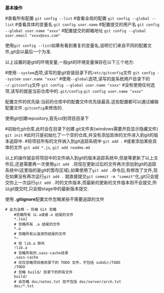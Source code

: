 __基本操作__

>
#查看所有配置
`git config --list`
#查看全局的配置
`git config --global --list`
#查看具体的变量名
`git config user.name`
#配置提交的用户名
`git config --global user.name "xxxx"`
#配置提交的邮箱地址
`git config --global user.email "xxxx@xxx.com"`
>

使用`git config --list`如果有看到重复的变量名,说明它们来自不同的配置文件,git会以最后一个为准.

以上设置的是git的环境变量,一般git的环境变量保存在以下三个地方:
>
#使用`--system`选项,读写的是git安装目录下的`/etc/gitconfig`文件
`git config --system user.name "xxxx"`
#使用`--global`选项,读写的是系统用户目录下的`~/.gitconfig`文件
`git config --global user.name "xxxx"`
#没有使用任何选项,读写的就是当前仓库中的`.git/config`
`git config user.name "xxxx"`

配置文件的优先级:当前的仓库中的配置文件优先级最高.这些配置都可以通过编辑配置文件`.gitconfig`来修改的.

使用git创建repository,首先cd到项目目录下
>
#初始化git仓库,此时会在目录下创建.git文件夹(windows需要开启显示隐藏文件)
`git init`
#此时只是初始化了一个空的仓库,并没有添加具体的文件进入到git的版本追踪中.
#将项目所有的文件纳入到git追踪系统中
`git add .`
#或者添加某些具体的文件
`git add *.js`, `git add readme.md`

以上的操作就会将项目中的文件纳入到git的版本追踪系统中,但是等更新了以上文件后,还是需要再一次使用`git add .`将现在更新过后的文件再次添加到git的追踪系统中(这里指的是git的暂存区域),如果使用了`git add .`命令后,有修改了文件,现在如果没有再次运行`git add .`
就直接提交`git commit -m "commit"`化,git只会提交你上一次运行`git add .`时的文件版本,而最新的更新的文件版本则不会提交,所以git提交时,只会按stage中的最新版本提交.

使用 **.gitignore**配置文件忽略某些不需要追踪的文件
```
# 此为注释 – 将被 Git 忽略
    #忽略所有 以.a或者.o 结尾的文件
    *.[oa]
    # 忽略所有 .a 结尾的文件
    *.a
    # 忽略所有以波浪符结尾的文件
    *~
    # 但 lib.a 除外
    !lib.a
    # 忽略所有的.sass-cache目录
    .sass-cache
    # 仅仅忽略项目根目录下的 TODO 文件，不包括 subdir/TODO
    /TODO
    # 忽略 build/ 目录下的所有文件
    build/
    # 会忽略 doc/notes.txt 但不包括 doc/server/arch.txt
    doc/*.txt
```















